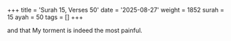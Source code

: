 +++
title = 'Surah 15, Verses 50'
date = '2025-08-27'
weight = 1852
surah = 15
ayah = 50
tags = []
+++

and that My torment is indeed the most painful.